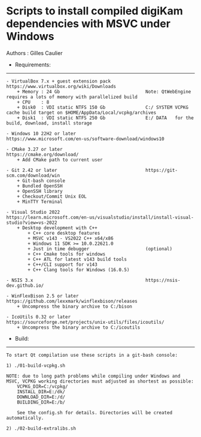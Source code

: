 Scripts to install compiled digiKam dependencies with MSVC under Windows
========================================================================

Authors : Gilles Caulier <caulier dot gilles at gmail dot com>

* Requirements:
---------------

    - VirtualBox 7.x + guest extension pack             https://www.virtualbox.org/wiki/Downloads
        + Memory : 24 Gb                                Note: QtWebEngine requires a lots of memory with parallelized build
        + CPU    : 8
        + Disk0  : VDI static NTFS 150 Gb               C:/ SYSTEM VCPKG cache build target on $HOME/AppData/Local/vcpkg/archives
        + Disk1  : VDI static NTFS 250 Gb               E:/ DATA   for the build, download, install storage

    - Windows 10 22H2 or later                          https://www.microsoft.com/en-us/software-download/windows10

    - CMake 3.27 or later                               https://cmake.org/download/
        + Add CMake path to current user

    - Git 2.42 or later                                 https://git-scm.com/download/win
        + Git-bash console
        + Bundled OpenSSH
        + OpenSSH library
        + Checkout/Commit Unix EOL
        + MinTTY Terminal

    - Visual Studio 2022                                https://learn.microsoft.com/en-us/visualstudio/install/install-visual-studio?view=vs-2022
        + Desktop development with C++
            + C++ core desktop features
            + MSVC v143 - VS2022 C++ x64/x86
            + Windows 11 SDK >= 10.0.22621.0
            + Just in time debugger                     (optional)
            + C++ Cmake tools for windows
            + C++ ATL for latest v143 build tools
            + C++/CLI support for v143
            + C++ Clang tools for Windows (16.0.5)

    - NSIS 3.x                                          https://nsis-dev.github.io/

    - WinFlexBison 2.5 or later                         https://github.com/lexxmark/winflexbison/releases
        + Uncompress the binary archive to C:/bison

    - IcoUtils 0.32 or later                            https://sourceforge.net/projects/unix-utils/files/icoutils/
        + Uncompress the binary archive to C:/icoutils

* Build:
--------

    To start Qt compilation use these scripts in a git-bash console:

    1) ./01-build-vcpkg.sh

    NOTE: due to long path problems while compiling under Windows and MSVC, VCPKG working directories must adjusted as shortest as possible:
        VCPKG_DIR=C:/vcpkg/
        INSTALL_DIR=E:/dk/
        DOWNLOAD_DIR=E:/d/
        BUILDING_DIR=E:/b/

        See the config.sh for details. Directories will be created automatically.

    2) ./02-build-extralibs.sh

